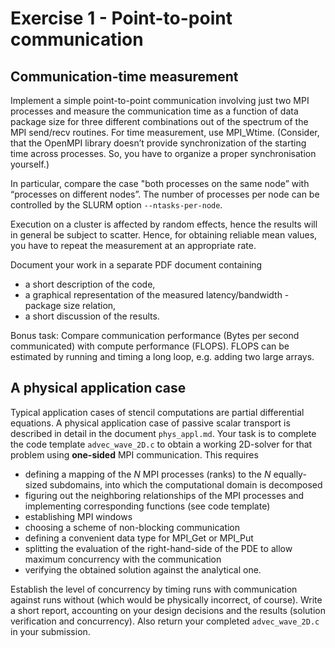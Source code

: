 # Exercise 1 - Point-to-point communication

## Communication-time measurement 

Implement a simple point-to-point communication involving just two MPI processes and measure the communication time as a function of data package size for three different combinations out of the spectrum of the MPI send/recv routines.
For time measurement, use MPI_Wtime. (Consider, that the OpenMPI library doesn’t provide synchronization of the starting time across processes. So, you have to organize a proper synchronisation yourself.)

In particular, compare the case "both processes on the same node” with “processes on different nodes”.
The number of processes per node can be controlled by the SLURM option `--ntasks-per-node`.

Execution on a cluster is affected by random effects, hence the results will in general be subject to scatter.
Hence, for obtaining reliable mean values, you have to repeat the measurement at an appropriate rate.

Document your work in a separate PDF document containing
- a short description of the code,
- a graphical representation of the measured latency/bandwidth - package size relation,
- a short discussion of the results.

Bonus task: Compare communication performance (Bytes per second communicated) with compute
performance (FLOPS). FLOPS can be estimated by running and timing a long loop, e.g. adding two large arrays.

## A physical application case

Typical application cases of stencil computations are partial differential equations. A physical application case of passive scalar transport is described in detail in
the document `phys_appl.md`. Your task is to complete the code template `advec_wave_2D.c` to obtain a working 2D-solver for that problem using **one-sided** MPI communication.
This requires
- defining a mapping of the $N$ MPI processes (ranks) to the $N$ equally-sized subdomains, into which the computational domain is decomposed
- figuring out the neighboring relationships of the MPI processes and implementing corresponding functions (see code template)
- establishing MPI windows 
- choosing a scheme of non-blocking communication
- defining a convenient data type for MPI_Get or MPI_Put
- splitting the evaluation of the right-hand-side of the PDE to allow maximum concurrency with the communication
- verifying the obtained solution against the analytical one.

Establish the level of concurrency by timing runs with communication against runs without (which would be physically incorrect, of course).
Write a short report, accounting on your design decisions and the results (solution verification and concurrency).
Also return your completed `advec_wave_2D.c` in your submission.

